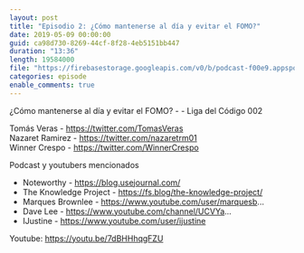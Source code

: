 ```yaml
---
layout: post
title: "Episodio 2: ¿Cómo mantenerse al día y evitar el FOMO?"
date: 2019-05-09 00:00:00
guid: ca98d730-8269-44cf-8f28-4eb5151bb447
duration: "13:36"
length: 19584000
file: "https://firebasestorage.googleapis.com/v0/b/podcast-f00e9.appspot.com/o/2019-05-09-Como-mantenerse-al-dia-y-evitar-el-FOMO.mp3?alt=media&amp;token=8ac31b80-9090-4e02-a833-6434693c4f87"
categories: episode
enable_comments: true
---
```


¿Cómo mantenerse al día y evitar el FOMO? -  - Liga del Código 002

Tomás Veras - https://twitter.com/TomasVeras
<br/>Nazaret Ramirez - https://twitter.com/nazaretrm01
<br/>Winner Crespo - https://twitter.com/WinnerCrespo

Podcast y youtubers mencionados
- Noteworthy - https://blog.usejournal.com/
- The Knowledge Project - https://fs.blog/the-knowledge-project/
- Marques Brownlee - https://www.youtube.com/user/marquesb...
- Dave Lee - https://www.youtube.com/channel/UCVYa...
- IJustine - https://www.youtube.com/user/ijustine

Youtube: https://youtu.be/7dBHHhqgFZU
